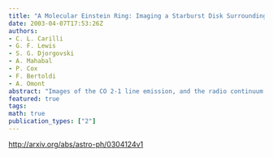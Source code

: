 ```yaml
---
title: "A Molecular Einstein Ring: Imaging a Starburst Disk Surrounding a   Quasi-Stellar Object"
date: 2003-04-07T17:53:26Z
authors:
- C. L. Carilli
- G. F. Lewis
- S. G. Djorgovski
- A. Mahabal
- P. Cox
- F. Bertoldi
- A. Omont
abstract: "Images of the CO 2-1 line emission, and the radio continuum emission, from the redshift 4.12 gravitationally lensed quasi-stellar object (QSO) PSS J2322+1944 reveal an Einstein ring with a diameter of 1.5 arcsec. These observations are modeled as a star forming disk surrounding the QSO nucleus with a radius of 2 kpc. The implied massive star formation rate is 900 M_sun/year. At this rate a substantial fraction of the stars in a large elliptical galaxy could form on a dynamical time scale of 10^8 years. The observation of active star formation in the host galaxy of a high-redshift QSO supports the hypothesis of coeval formation of supermassive black holes and stars in spheroidal galaxies."
featured: true
tags:
math: true
publication_types: ["2"]
---
```

http://arxiv.org/abs/astro-ph/0304124v1
